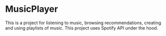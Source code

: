 # MusicPlayer
This is a project for listening to music, browsing recommendations, creating and using playlists of music. This project uses Spotify API under the hood.
